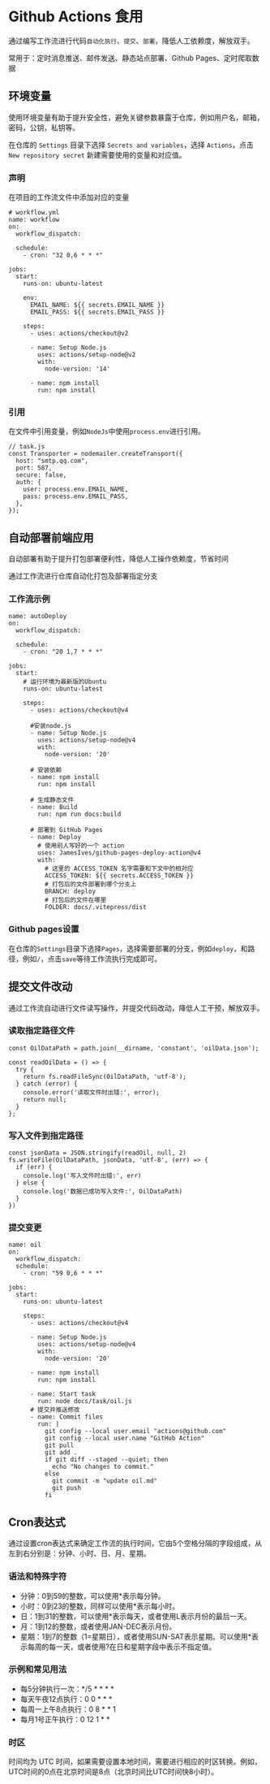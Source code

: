 # Github Actions 食用

通过编写工作流进行代码`自动化执行`、`提交`、`部署`，降低人工依赖度，解放双手。

常用于：定时消息推送、邮件发送、静态站点部署、Github Pages、定时爬取数据

## 环境变量

使用环境变量有助于提升安全性，避免关键参数暴露于仓库，例如用户名，邮箱，密码，公钥，私钥等。

在仓库的 `Settings` 目录下选择 `Secrets and variables`，选择 `Actions`，点击 `New repository secret` 新建需要使用的变量和对应值。

### 声明
在项目的工作流文件中添加对应的变量

```yml{14,15}
# workflow.yml
name: workflow
on: 
  workflow_dispatch:

  schedule:
    - cron: "32 0,6 * * *"

jobs:
  start:
    runs-on: ubuntu-latest

    env:
      EMAIL_NAME: ${{ secrets.EMAIL_NAME }}
      EMAIL_PASS: ${{ secrets.EMAIL_PASS }}

    steps:
      - uses: actions/checkout@v2  

      - name: Setup Node.js
        uses: actions/setup-node@v2  
        with:
          node-version: '14'

      - name: npm install
        run: npm install
```

### 引用

在文件中引用变量，例如`NodeJs`中使用`process.env`进行引用。

```js{7,8}
// task.js
const Transporter = nodemailer.createTransport({
  host: "smtp.qq.com",
  port: 587,
  secure: false,
  auth: {
    user: process.env.EMAIL_NAME,
    pass: process.env.EMAIL_PASS,
  },
});
```

## 自动部署前端应用

自动部署有助于提升打包部署便利性，降低人工操作依赖度，节省时间

通过工作流进行仓库自动化打包及部署指定分支

### 工作流示例

```yml:line-numbers
name: autoDeploy
on: 
  workflow_dispatch:

  schedule:
    - cron: "20 1,7 * * *"

jobs:
  start:
    # 运行环境为最新版的Ubuntu
    runs-on: ubuntu-latest

    steps:
      - uses: actions/checkout@v4

      #安装node.js
      - name: Setup Node.js
        uses: actions/setup-node@v4
        with:
          node-version: '20'
      
      # 安装依赖
      - name: npm install
        run: npm install
          
      # 生成静态文件
      - name: Build
        run: npm run docs:build

      # 部署到 GitHub Pages
      - name: Deploy
        # 使用别人写好的一个 action
        uses: JamesIves/github-pages-deploy-action@v4
        with:
          # 这里的 ACCESS_TOKEN 名字需要和下文中的相对应
          ACCESS_TOKEN: ${{ secrets.ACCESS_TOKEN }}
          # 打包后的文件部署到哪个分支上
          BRANCH: deploy
          # 打包后的文件在哪里
          FOLDER: docs/.vitepress/dist
```

### Github pages设置

在仓库的`Settings`目录下选择`Pages`，选择需要部署的分支，例如`deploy`，和路径，例如`/`，点击`save`等待工作流执行完成即可。

## 提交文件改动

通过工作流自动进行文件读写操作，并提交代码改动，降低人工干预，解放双手。

### 读取指定路径文件

```js:line-numbers
const OilDataPath = path.join(__dirname, 'constant', 'oilData.json');

const readOilData = () => {
  try {
    return fs.readFileSync(OilDataPath, 'utf-8');
  } catch (error) {
    console.error('读取文件时出错:', error);
    return null;
  }
};
```

### 写入文件到指定路径

```js:line-numbers
const jsonData = JSON.stringify(readOil, null, 2)
fs.writeFile(OilDataPath, jsonData, 'utf-8', (err) => {
  if (err) {
    console.log('写入文件时出错:', err)
  } else {
    console.log('数据已成功写入文件:', OilDataPath)
  }
})
```

### 提交变更

```yml:line-numbers {25-36} 
name: oil
on: 
  workflow_dispatch:
  schedule:
    - cron: "59 0,6 * * *"

jobs:
  start:
    runs-on: ubuntu-latest

    steps:
      - uses: actions/checkout@v4 

      - name: Setup Node.js
        uses: actions/setup-node@v4  
        with:
          node-version: '20'

      - name: npm install
        run: npm install
      
      - name: Start task
        run: node docs/task/oil.js
      # 提交并推送修改
      - name: Commit files
        run: |
          git config --local user.email "actions@github.com"
          git config --local user.name "GitHub Action"
          git pull
          git add .
          if git diff --staged --quiet; then
            echo "No changes to commit."
          else   
            git commit -m "update oil.md"
            git push
          fi
```

## Cron表达式

通过设置cron表达式来确定工作流的执行时间，它由5个空格分隔的字段组成，从左到右分别是：分钟、小时、日、月、星期。

### 语法和特殊字符

- 分钟：0到59的整数，可以使用*表示每分钟。
- 小时：0到23的整数，同样可以使用*表示每小时。
- 日：1到31的整数，可以使用*表示每天，或者使用L表示月份的最后一天。
- 月：1到12的整数，或者使用JAN-DEC表示月份。
- 星期：1到7的整数（1=星期日），或者使用SUN-SAT表示星期。可以使用*表示每周的每一天，或者使用?在日和星期字段中表示不指定值。

### 示例和常见用法

- 每5分钟执行一次‌：*/5 * * * *
- ‌每天午夜12点执行‌：0 0 * * *
- 每周一上午8点执行‌：0 8 * * 1
- 每月1号正午执行‌：0 12 1 * *

### 时区

时间均为 UTC 时间，如果需要设置本地时间，需要进行相应的时区转换。例如，UTC时间的0点在北京时间是8点（北京时间比UTC时间快8小时）。